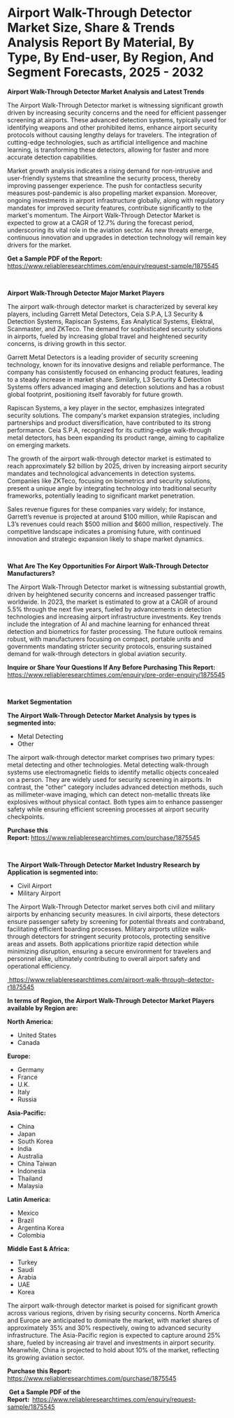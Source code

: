<p><h1>Airport Walk-Through Detector Market Size, Share & Trends Analysis Report By Material, By Type, By End-user, By Region, And Segment Forecasts, 2025 - 2032</h1></p><p><strong>Airport Walk-Through Detector Market Analysis and Latest Trends</strong></p>
<p><p>The Airport Walk-Through Detector market is witnessing significant growth driven by increasing security concerns and the need for efficient passenger screening at airports. These advanced detection systems, typically used for identifying weapons and other prohibited items, enhance airport security protocols without causing lengthy delays for travelers. The integration of cutting-edge technologies, such as artificial intelligence and machine learning, is transforming these detectors, allowing for faster and more accurate detection capabilities.</p><p>Market growth analysis indicates a rising demand for non-intrusive and user-friendly systems that streamline the security process, thereby improving passenger experience. The push for contactless security measures post-pandemic is also propelling market expansion. Moreover, ongoing investments in airport infrastructure globally, along with regulatory mandates for improved security features, contribute significantly to the market's momentum. The Airport Walk-Through Detector Market is expected to grow at a CAGR of 12.7% during the forecast period, underscoring its vital role in the aviation sector. As new threats emerge, continuous innovation and upgrades in detection technology will remain key drivers for the market.</p></p>
<p><strong>Get a Sample PDF of the Report:&nbsp;</strong> <a href="https://www.reliableresearchtimes.com/enquiry/request-sample/1875545?utm_campaign=3253&utm_medium=2&utm_source=Github&utm_content=ia&utm_term=12042025&utm_id=airport-walk-through-detector">https://www.reliableresearchtimes.com/enquiry/request-sample/1875545</a></p>
<p>&nbsp;</p>
<p><strong>Airport Walk-Through Detector Major Market Players</strong></p>
<p><p>The airport walk-through detector market is characterized by several key players, including Garrett Metal Detectors, Ceia S.P.A, L3 Security & Detection Systems, Rapiscan Systems, Eas Analytical Systems, Elektral, Scanmaster, and ZKTeco. The demand for sophisticated security solutions in airports, fueled by increasing global travel and heightened security concerns, is driving growth in this sector.</p><p>Garrett Metal Detectors is a leading provider of security screening technology, known for its innovative designs and reliable performance. The company has consistently focused on enhancing product features, leading to a steady increase in market share. Similarly, L3 Security & Detection Systems offers advanced imaging and detection solutions and has a robust global footprint, positioning itself favorably for future growth.</p><p>Rapiscan Systems, a key player in the sector, emphasizes integrated security solutions. The company's market expansion strategies, including partnerships and product diversification, have contributed to its strong performance. Ceia S.P.A, recognized for its cutting-edge walk-through metal detectors, has been expanding its product range, aiming to capitalize on emerging markets.</p><p>The growth of the airport walk-through detector market is estimated to reach approximately $2 billion by 2025, driven by increasing airport security mandates and technological advancements in detection systems. Companies like ZKTeco, focusing on biometrics and security solutions, present a unique angle by integrating technology into traditional security frameworks, potentially leading to significant market penetration.</p><p>Sales revenue figures for these companies vary widely; for instance, Garrett’s revenue is projected at around $100 million, while Rapiscan and L3’s revenues could reach $500 million and $600 million, respectively. The competitive landscape indicates a promising future, with continued innovation and strategic expansion likely to shape market dynamics.</p></p>
<p>&nbsp;</p>
<p><strong>What Are The Key Opportunities For Airport Walk-Through Detector Manufacturers?</strong></p>
<p><p>The Airport Walk-Through Detector market is witnessing substantial growth, driven by heightened security concerns and increased passenger traffic worldwide. In 2023, the market is estimated to grow at a CAGR of around 5.5% through the next five years, fueled by advancements in detection technologies and increasing airport infrastructure investments. Key trends include the integration of AI and machine learning for enhanced threat detection and biometrics for faster processing. The future outlook remains robust, with manufacturers focusing on compact, portable units and governments mandating stricter security protocols, ensuring sustained demand for walk-through detectors in global aviation security.</p></p>
<p><strong>Inquire or Share Your Questions If Any Before Purchasing This Report:</strong> <a href="https://www.reliableresearchtimes.com/enquiry/pre-order-enquiry/1875545?utm_campaign=3253&utm_medium=2&utm_source=Github&utm_content=ia&utm_term=12042025&utm_id=airport-walk-through-detector">https://www.reliableresearchtimes.com/enquiry/pre-order-enquiry/1875545</a></p>
<p>&nbsp;</p>
<p><strong>Market Segmentation</strong></p>
<p><strong>The Airport Walk-Through Detector Market Analysis by types is segmented into:</strong></p>
<p><ul><li>Metal Detecting</li><li>Other</li></ul></p>
<p><p>The airport walk-through detector market comprises two primary types: metal detecting and other technologies. Metal detecting walk-through systems use electromagnetic fields to identify metallic objects concealed on a person. They are widely used for security screening in airports. In contrast, the "other" category includes advanced detection methods, such as millimeter-wave imaging, which can detect non-metallic threats like explosives without physical contact. Both types aim to enhance passenger safety while ensuring efficient screening processes at airport security checkpoints.</p></p>
<p><strong>Purchase this Report:&nbsp;</strong><a href="https://www.reliableresearchtimes.com/purchase/1875545?utm_campaign=3253&utm_medium=2&utm_source=Github&utm_content=ia&utm_term=12042025&utm_id=airport-walk-through-detector">https://www.reliableresearchtimes.com/purchase/1875545</a></p>
<p>&nbsp;</p>
<p><strong>The Airport Walk-Through Detector Market Industry Research by Application is segmented into:</strong></p>
<p><ul><li>Civil Airport</li><li>Military Airport</li></ul></p>
<p><p>The Airport Walk-Through Detector market serves both civil and military airports by enhancing security measures. In civil airports, these detectors ensure passenger safety by screening for potential threats and contraband, facilitating efficient boarding processes. Military airports utilize walk-through detectors for stringent security protocols, protecting sensitive areas and assets. Both applications prioritize rapid detection while minimizing disruption, ensuring a secure environment for travelers and personnel alike, ultimately contributing to overall airport safety and operational efficiency.</p></p>
<p><a href="https://www.reliableresearchtimes.com/airport-walk-through-detector-r1875545?utm_campaign=3253&utm_medium=2&utm_source=Github&utm_content=ia&utm_term=12042025&utm_id=airport-walk-through-detector">&nbsp;https://www.reliableresearchtimes.com/airport-walk-through-detector-r1875545</a></p>
<p><strong>In terms of Region, the Airport Walk-Through Detector Market Players available by Region are:</strong></p>
<p>
    <p> <strong> North America: </strong>
        <ul>
            <li>United States</li>
            <li>Canada</li>
        </ul>
        </p> 
    <p> <strong> Europe: </strong>
        <ul>
            <li>Germany</li>
            <li>France</li>
            <li>U.K.</li>
            <li>Italy</li>
            <li>Russia</li>
        </ul>
        </p> 
    <p> <strong> Asia-Pacific: </strong>
        <ul>
            <li>China</li>
            <li>Japan</li>
            <li>South Korea</li>
            <li>India</li>
            <li>Australia</li>
            <li>China Taiwan</li>
            <li>Indonesia</li>
            <li>Thailand</li>
            <li>Malaysia</li>
        </ul>
        </p> 
    <p> <strong> Latin America: </strong>
        <ul>
            <li>Mexico</li>
            <li>Brazil</li>
            <li>Argentina Korea</li>
            <li>Colombia</li>
        </ul>
        </p> 
    <p> <strong> Middle East & Africa: </strong>
        <ul>
            <li>Turkey</li>
            <li>Saudi</li>
            <li>Arabia</li>
            <li>UAE</li>
            <li>Korea</li>
        </ul>
    </p>
    </p>
<p><p>The airport walk-through detector market is poised for significant growth across various regions, driven by rising security concerns. North America and Europe are anticipated to dominate the market, with market shares of approximately 35% and 30% respectively, owing to advanced security infrastructure. The Asia-Pacific region is expected to capture around 25% share, fueled by increasing air travel and investments in airport security. Meanwhile, China is projected to hold about 10% of the market, reflecting its growing aviation sector.</p></p>
<p><strong>Purchase this Report: </strong><a href="https://www.reliableresearchtimes.com/purchase/1875545?utm_campaign=3253&utm_medium=2&utm_source=Github&utm_content=ia&utm_term=12042025&utm_id=airport-walk-through-detector">https://www.reliableresearchtimes.com/purchase/1875545</a></p>
<p>&nbsp;<strong>Get a Sample PDF of the Report:&nbsp;&nbsp;</strong><a href="https://www.reliableresearchtimes.com/enquiry/request-sample/1875545?utm_campaign=3253&utm_medium=2&utm_source=Github&utm_content=ia&utm_term=12042025&utm_id=airport-walk-through-detector">https://www.reliableresearchtimes.com/enquiry/request-sample/1875545</a></p>
<p><strong></strong></p>
<p><p></p><p></p><p></p></p>